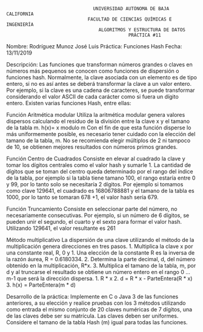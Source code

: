 
									UNIVERSIDAD AUTÓNOMA DE BAJA CALIFORNIA
								  FACULTAD DE CIENCIAS QUÍMICAS E INGENIERÍA
									  ALGORITMOS Y ESTRUCTURA DE DATOS
											     PRÁCTICA #11

Nombre: Rodríguez Munoz José Luis
Práctica: Funciones Hash
Fecha: 13/11/2019

Descripción:
Las funciones que transforman números grandes o claves en números más pequenos se conocen como
funciones de dispersión o funciones hash. Normalmente, la clave asociada con un elemento es de tipo
entero, si no es así antes se deberá transformar la clave a un valor entero. Por ejemplo, si la clave es
una cadena de caracteres, se puede transformar considerando el valor ASCII de cada carácter como si
fuera un dígito entero. Existen varias funciones Hash, entre ellas:

Función Aritmética modular
	Utiliza la aritmética modular genera valores dispersos calculando el residuo de la división entre la
	clave x y el tamano de la tabla m.
	h(x)= x modulo m
	Con el fin de que esta función disperse lo más uniformemente posible, es necesario tener cuidado con
	la elección del tamano de la tabla, m. No se recomienda elegir múltiplos de 2 ni tampoco de 10, se
	obtienen mejores resultados con números primos grandes.

Función Centro de Cuadrados
	Consiste en elevar al cuadrado la clave y tomar los dígitos centrales como el valor hash y sumarle 1. La
	cantidad de dígitos que se toman del centro queda determinado por el rango del índice de la tabla, por
	ejemplo si la tabla tiene tamano 100, el rango estaría entre 0 y 99, por lo tanto solo se necesitaría 2
	dígitos. Por ejemplo si tomamos como clave 129641, el cuadrado es 16806788881 y el tamano de la
	tabla es 1000, por lo tanto se tomaran 678 +1, el valor hash sería 679.

Función Truncamiento
	Consiste en seleccionar parte del número, no necesariamente consecutivas. Por ejemplo, si un número
	de 6 dígitos, se pueden unir el segundo, el cuarto y el sexto para formar el valor hash. Utilizando 129641,
	el valor resultante es 261

Método multiplicativo
	La dispersión de una clave utilizando el método de la multiplicación genera direcciones en
	tres pasos.
		1. Multiplica la clave x por una constante real, R, 0 y 1. Una elección de la constante R es la inversa
		de la razón áurea, R = 0.6180334.
		2. Determina la parte decimal, d, del número obtenido en la multiplicación, R*x.
		3. Multiplica el tamano de la tabla, m, por d y al truncarse el resultado se obtiene un número
		entero en el rango 0 ... m-1 que será la dirección dispersa.
				1. R * x
				2. d = R * x - ParteEntera(R * x)
				3. h(x) = ParteEntera(m * d)

Desarrollo de la práctica:
Implemente en C o Java 3 de las funciones anteriores, a su elección y realice pruebas con los 3 métodos
utilizando como entrada el mismo conjunto de 20 claves numéricas de 7 dígitos, una de las claves debe
ser su matrícula. Las claves deben ser uniformes. Considere el tamano de la tabla Hash (m) igual para
todas las funciones. 
